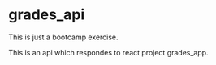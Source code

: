 # grades_api

This is just a bootcamp exercise.

This is an api which respondes to react project grades_app.
